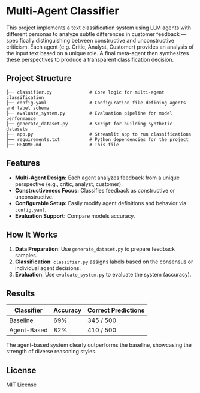 # Multi-Agent Classifier

This project implements a text classification system using LLM agents with different personas to analyze subtle differences in customer feedback — specifically distinguishing between constructive and unconstructive criticism. Each agent (e.g. Critic, Analyst, Customer) provides an analysis of the input text based on a unique role. A final meta-agent then synthesizes these perspectives to produce a transparent classification decision.

## Project Structure

```
├── classifier.py              # Core logic for multi-agent classification
├── config.yaml                # Configuration file defining agents and label schema
├── evaluate_system.py         # Evaluation pipeline for model performance
├── generate_dataset.py        # Script for building synthetic datasets
├── app.py                     # Streamlit app to run classifications
├── requirements.txt           # Python dependencies for the project
├── README.md                  # This file
```

## Features

- **Multi-Agent Design:** Each agent analyzes feedback from a unique perspective (e.g., critic, analyst, customer).
- **Constructiveness Focus:** Classifies feedback as constructive or unconstructive.
- **Configurable Setup:** Easily modify agent definitions and behavior via `config.yaml`.
- **Evaluation Support:** Compare models accuracy.

## How It Works

1. **Data Preparation**: Use `generate_dataset.py` to prepare feedback samples.
2. **Classification**: `classifier.py` assigns labels based on the consensus or individual agent decisions.
4. **Evaluation**: Use `evaluate_system.py` to evaluate the system (accuracy).

## Results

| Classifier       | Accuracy | Correct Predictions |
|------------------|----------|----------------------|
| Baseline         | 69%      | 345 / 500            |
| Agent-Based      | 82%      | 410 / 500            |

The agent-based system clearly outperforms the baseline, showcasing the strength of diverse reasoning styles.

## License

MIT License
